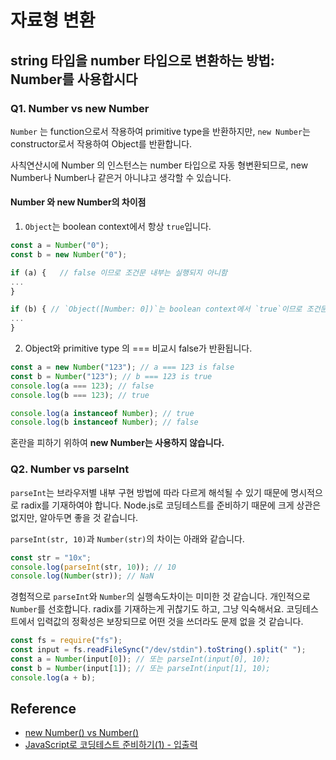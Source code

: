 # 자료형 변환

## string 타입을 number 타입으로 변환하는 방법: Number를 사용합시다

### Q1. Number vs new Number

`Number` 는 function으로서 작용하여 primitive type을 반환하지만, `new Number`는 constructor로서 작용하여 Object를 반환합니다.

사칙연산시에 Number 의 인스턴스는 number 타입으로 자동 형변환되므로, new Number나 Number나 같은거 아니냐고 생각할 수 있습니다.

#### Number 와 new Number의 차이점

1. `Object`는 boolean context에서 항상 `true`입니다.

```javascript
const a = Number("0");
const b = new Number("0");

if (a) {   // false 이므로 조건문 내부는 실행되지 아니함
...
}

if (b) { // `Object([Number: 0])`는 boolean context에서 `true`이므로 조건문 내부가 실행됨
...
}
```

2. Object와 primitive type 의 === 비교시 false가 반환됩니다.

```javascript
const a = new Number("123"); // a === 123 is false
const b = Number("123"); // b === 123 is true
console.log(a === 123); // false
console.log(b === 123); // true

console.log(a instanceof Number); // true
console.log(b instanceof Number); // false
```

혼란을 피하기 위하여 **new Number는 사용하지 않습니다.**

### Q2. Number vs parseInt

`parseInt`는 브라우저별 내부 구현 방법에 따라 다르게 해석될 수 있기 때문에 명시적으로 radix를 기재하여야 합니다.
Node.js로 코딩테스트를 준비하기 때문에 크게 상관은 없지만, 알아두면 좋을 것 같습니다.

`parseInt(str, 10)`과 `Number(str)`의 차이는 아래와 같습니다.

```javascript
const str = "10x";
console.log(parseInt(str, 10)); // 10
console.log(Number(str)); // NaN
```

경험적으로 `parseInt`와 `Number`의 실행속도차이는 미미한 것 같습니다.
개인적으로 `Number`를 선호합니다. radix를 기재하는게 귀찮기도 하고, 그냥 익숙해서요.
코딩테스트에서 입력값의 정확성은 보장되므로 어떤 것을 쓰더라도 문제 없을 것 같습니다.

```javascript
const fs = require("fs");
const input = fs.readFileSync("/dev/stdin").toString().split(" ");
const a = Number(input[0]); // 또는 parseInt(input[0], 10);
const b = Number(input[1]); // 또는 parseInt(input[1], 10);
console.log(a + b);
```

## Reference

- [new Number() vs Number()](https://stackoverflow.com/questions/4719320/new-number-vs-number)
- [JavaScript로 코딩테스트 준비하기(1) - 입출력](https://velog.io/@bigsaigon333/Javascript%EB%A1%9C-%EC%BD%94%EB%94%A9%ED%85%8C%EC%8A%A4%ED%8A%B8-%EC%A4%80%EB%B9%84%ED%95%98%EA%B8%B01-%EC%9E%85%EC%B6%9C%EB%A0%A5)
